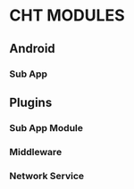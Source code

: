 # CHT MODULES
<!-- TODO: fill this document -->

## Android

### Sub App

## Plugins

### Sub App Module

### Middleware

### Network Service